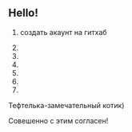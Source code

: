 ## Hello!

1. создать акаунт на гитхаб

1.
2.
3.
4.
5.
6.

Тефтелька-замечательный котик)

Совешенно с этим согласен!
